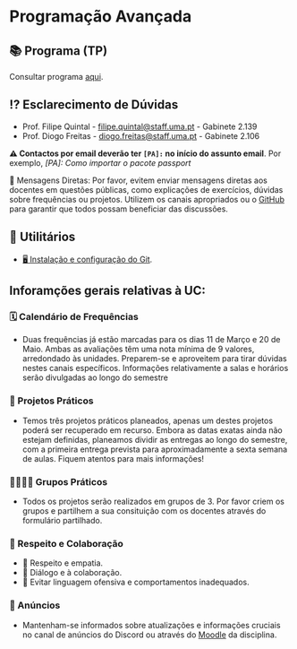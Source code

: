 # Programação Avançada

## 📚 Programa (TP)

Consultar programa [aqui](https://www.uma.pt/ensino/1o-ciclo/licenciatura-em-engenharia-informatica/91978/?contentid=91978).

## ⁉️ Esclarecimento de Dúvidas

- Prof. Filipe Quintal - filipe.quintal@staff.uma.pt - Gabinete 2.139
- Prof. Diogo Freitas - diogo.freitas@staff.uma.pt - Gabinete 2.106

**⚠️ Contactos por email deverão ter `[PA]:` no início do assunto email**. Por exemplo, _[PA]: Como importar o pacote
passport_

🚫 Mensagens Diretas: Por favor, evitem enviar mensagens diretas aos docentes em questões públicas, como explicações de exercícios, dúvidas sobre frequências ou projetos. Utilizem os canais apropriados ou o [GitHub](https://github.com/orgs/Programacao-Avancada-2324/discussions/new/choose) para garantir que todos possam beneficiar das discussões.

## 🧰 Utilitários

- [🖥️ Instalação e configuração do Git](https://moodle.cee.uma.pt/2223/mod/resource/view.php?id=39473).

## Inforamções gerais relativas à UC:

### 🗓️ Calendário de Frequências

- Duas frequências já estão marcadas para os dias 11 de Março e 20 de Maio. Ambas as avaliações têm uma nota mínima de 9 valores, arredondado às unidades. Preparem-se e aproveitem para tirar dúvidas nestes canais específicos. Informações relativamente a salas e horários serão divulgadas ao longo do semestre

### 📆 Projetos Práticos

- Temos três projetos práticos planeados, apenas um destes projetos poderá ser recuperado em recurso. Embora as datas exatas ainda não estejam definidas, planeamos dividir as entregas ao longo do semestre, com a primeira entrega prevista para aproximadamente a sexta semana de aulas. Fiquem atentos para mais informações!

### 👨‍👩‍👦‍👦 Grupos Práticos

- Todos os projetos serão realizados em grupos de 3. Por favor criem os grupos e partilhem a sua consituição com os docentes através do formulário partilhado.

### 🙌 Respeito e Colaboração
- 🤝  Respeito e empatia.
- 🔄  Diálogo e à colaboração.
- 🚫  Evitar linguagem ofensiva e comportamentos inadequados.

### 📢 Anúncios

- Mantenham-se informados sobre atualizações e informações cruciais no canal de anúncios do Discord ou através do [Moodle](https://moodle.cee.uma.pt/2324/course/view.php?id=352) da disciplina.
